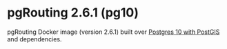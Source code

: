 # pgRouting 2.6.1 (pg10)

pgRouting Docker image (version 2.6.1) built over [Postgres 10 with PostGIS](../../postgres/pg10) and dependencies.
